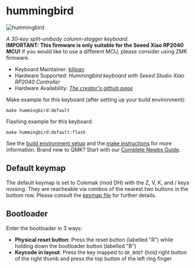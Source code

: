 # hummingbird

![hummingbird](https://github.com/PJE66/hummingbird/blob/main/Images/Hummingbird_Top.png?raw=true)

*A 30-key split-unibody column-stagger keyboard.*  
**IMPORTANT: This firmware is only suitable for the Seeed Xiao RP2040 MCU!**
If you would like to use a different MCU, please consider using ZMK firmware.

* Keyboard Maintainer: [kilipan](https://github.com/kilipan)
* Hardware Supported: *Hummingbird keyboard with Seeed Studio Xiao RP2040 Controller*
* Hardware Availability: [*The creator's github page*](https://github.com/PJE66/hummingbird)

Make example for this keyboard (after setting up your build environment):

    make hummingbird:default

Flashing example for this keyboard:

    make hummingbird:default:flash

See the [build environment setup](https://docs.qmk.fm/#/getting_started_build_tools) and the [make instructions](https://docs.qmk.fm/#/getting_started_make_guide) for more information. Brand new to QMK? Start with our [Complete Newbs Guide](https://docs.qmk.fm/#/newbs).

## Default keymap
The default keymap is set to Colemak (mod DH) with the Z, V, K, and / keys missing. They are reacheable via combos of the nearest two buttons in the bottom row.
Please consult the [keymap file](https://github.com/kilipan/hummingbird_qmk/keymaps/default/keymap.c) for further details.

## Bootloader

Enter the bootloader in 3 ways:

* **Physical reset button**: Press the reset button (labelled "R") while holding down the bootloader button (labelled "B")
* **Keycode in layout**: Press the key mapped to `QK_BOOT` (hold right button of the right thumb and press the top button of the left ring finger
